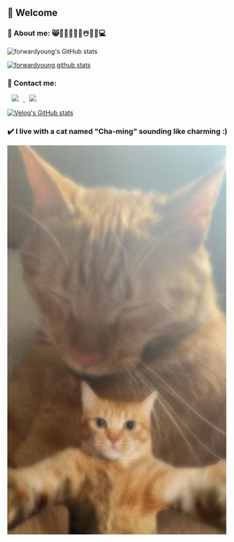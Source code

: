 ##  🤗 Welcome


### 📍 About me: 😸👩‍🍳🍰📸🌺☃️🎹🎵💻
![forwardyoung's GitHub stats](https://github-readme-stats.vercel.app/api?username=forwardyoung&theme=aura_dark&show_icons=true)

[![forwardyoung github stats](https://github-readme-stats.vercel.app/api/top-langs/?username=forwardyoung&show_icons=true&hide_border=true&title_color=004386&icon_color=004386&layout=compact)](https://github.com/forwardyoung)

### 💌 Contact me:
</a> <a href="https://instagram.com/my_funny_valentine_hwa_0_eee">
    <img 
        src="http://img.shields.io/badge/-Instagram-black?style=flat&logo=Instagram&link=https://instagram.com/my_funny_valentine_hwa_0_eee/"
        style="height : auto; margin-left : 10px; margin-right : 10px;"/>
</a> <a href="mailto:chahwayoung214@gmail.com">
    <img 
        src="https://img.shields.io/badge/Gmail-d14836?style=flat-square&logo=Gmail&logoColor=white&link=mailto:chahwayoung214@gmail.com"
        style="height : auto; margin-left : 10px; margin-right : 10px;"/>
</a>

[![Velog's GitHub stats](https://velog-readme-stats.vercel.app/api/badge?name=eungyeole)](https://velog.io/@eungyeole) 

### ✔️ I live with a cat named "Cha-ming" sounding like charming :)
![](https://github.com/forwardyoung/forwardyoung/blob/master/KakaoTalk_20220720_105610603.jpg)

